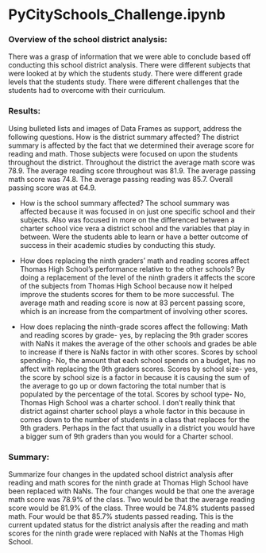 # PyCitySchools_Challenge.ipynb

### Overview of the school district analysis: 


There was a grasp of information that we were able to conclude based off conducting this school district analysis. There were different subjects that were looked at by which the students study. There were different grade levels that the students study. There were different challenges that the students had to overcome with their curriculum.

### Results:


Using bulleted lists and images of Data Frames as support, address the following questions. How is the district summary affected?
The district summary is affected by the fact that we determined their average score for reading and math. Those subjects were focused on upon the students throughout the district. Throughout the district the average math score was 78.9. The average reading score throughout was 81.9. The average passing math score was 74.8. The average passing reading was 85.7. Overall passing score was at 64.9.


* How is the school summary affected? The school summary was affected because it was focused in on just one specific school and their subjects. Also was focused in more on the differenced between a charter school vice vera a district school and the variables that play in between. Were the students able to learn or have a better outcome of success in their academic studies by conducting this study.


* How does replacing the ninth graders’ math and reading scores affect Thomas High School’s performance relative to the other schools? By doing a replacement of the level of the ninth graders it affects the score of the subjects from Thomas High School because now it helped improve the students scores for them to be more successful. The average math and reading score is now at 83 percent passing score, which is an increase from the compartment of involving other scores.


* How does replacing the ninth-grade scores affect the following: Math and reading scores by grade- yes, by replacing the 9th grader scores with NaNs it makes the average of the other schools and grades be able to increase if there is NaNs factor in with other scores. Scores by school spending- No, the amount that each school spends on a budget, has no affect with replacing the 9th graders scores. Scores by school size- yes, the score by school size is a factor in because it is causing the sum of the average to go up or down factoring the total number that is populated by the percentage of the total. Scores by school type- No, Thomas High School was a charter school. I don’t really think that district against charter school plays a whole factor in this because in comes down to the number of students in a class that replaces for the 9th graders. Perhaps in the fact that usually in a district you would have a bigger sum of 9th graders than you would for a Charter school.


### Summary: 

Summarize four changes in the updated school district analysis after reading and math scores for the ninth grade at Thomas High School have been replaced with NaNs. The four changes would be that one the average math score was 78.9% of the class. Two would be that the average reading score would be 81.9% of the class. Three would be 74.8% students passed math. Four would be that 85.7% students passed reading. This is the current updated status for the district analysis after the reading and math scores for the ninth grade were replaced with NaNs at the Thomas High School.
